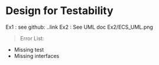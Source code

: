 # Design for Testability
Ex1 : see github: ..link
Ex2 : See UML doc Ex2/ECS_UML.png
> Error List:
   - Missing test
   - Missing interfaces

